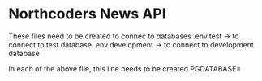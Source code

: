 # Northcoders News API

These files need to be created to connec to databases
.env.test -> to connect to test database
.env.development -> to connect to development database

In each of the above file, this line needs to be created
PGDATABASE=<name of database>
